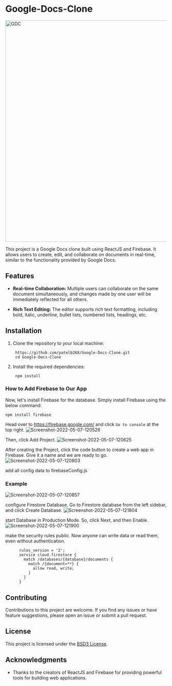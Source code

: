 # Google-Docs-Clone
<img width="691" alt="GDC" src="https://github.com/patelb268/Google-Docs-Clone/assets/109325051/247a6bf1-f0da-4734-a62f-de99dc9882c8">

This project is a Google Docs clone built using ReactJS and Firebase. It allows users to create, edit, and collaborate on documents in real-time, similar to the functionality provided by Google Docs.

## Features


- **Real-time Collaboration:** Multiple users can collaborate on the same document simultaneously, and changes made by one user will be immediately reflected for all others.

- **Rich Text Editing:** The editor supports rich text formatting, including bold, italic, underline, bullet lists, numbered lists, headings, etc.


## Installation

1. Clone the repository to your local machine:
   
        https://github.com/patelb268/Google-Docs-Clone.git
        cd Google-Docs-Clone
   
2. Install the required dependencies:

        npm install

### How to Add Firebase to Our App
Now, let's install Firebase for the database. Simply install Firebase using the below command:

    npm install firebase

Head over to https://firebase.google.com/ and click `Go to console` at the top right.
   ![Screenshot-2022-05-07-120526](https://github.com/patelb268/Google-Docs-Clone/assets/109325051/fc74f140-033a-4cd6-b996-4498093ae41f)

Then, click Add Project.
![Screenshot-2022-05-07-120625](https://github.com/patelb268/Google-Docs-Clone/assets/109325051/046e57ba-48cf-4799-ba83-d376a2f4a821)

After creating the Project, click the code button to create a web app in Firebase. Give it a name and we are ready to go.
![Screenshot-2022-05-07-120803](https://github.com/patelb268/Google-Docs-Clone/assets/109325051/e8eae40d-7f98-4b51-a586-8424e9a5239f)

add all config data to firebaseConfig.js
### Example
![Screenshot-2022-05-07-120857](https://github.com/patelb268/Google-Docs-Clone/assets/109325051/ec1e3c2b-0949-490b-b41e-f792d98478a3)

configure Firestore Database.
Go to Firestore database from the left sidebar, and click Create Database.
![Screenshot-2022-05-07-121804](https://github.com/patelb268/Google-Docs-Clone/assets/109325051/e88cd196-4a97-4904-bf47-0564140a14a8)

start Database in Production Mode. So, click Next, and then Enable.
![Screenshot-2022-05-07-121900](https://github.com/patelb268/Google-Docs-Clone/assets/109325051/802883c7-80bf-4936-aea7-15faf600d7a3)

make the security rules public. Now anyone can write data or read them, even without authentication.

          rules_version = '2';
          service cloud.firestore {
            match /databases/{database}/documents {
              match /{document=**} {
                allow read, write;
              }
            }
          }

## Contributing

Contributions to this project are welcome. If you find any issues or have feature suggestions, please open an issue or submit a pull request.

## License

This project is licensed under the [BSD3 License](LICENSE).


## Acknowledgments

- Thanks to the creators of ReactJS and Firebase for providing powerful tools for building web applications.
